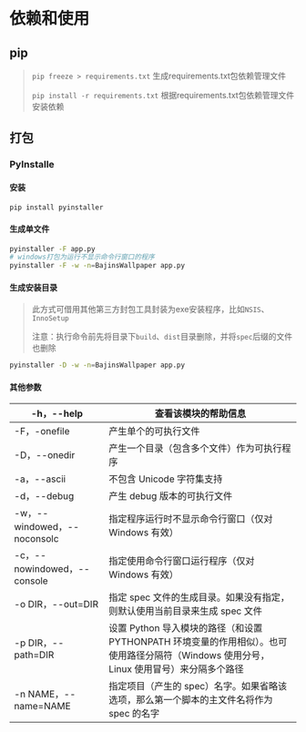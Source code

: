 # 依赖和使用

## pip
> `pip freeze > requirements.txt` 生成requirements.txt包依赖管理文件
>
> `pip install -r requirements.txt` 根据requirements.txt包依赖管理文件安装依赖

## 打包
### PyInstalle
#### 安装
```bash
pip install pyinstaller
```
#### 生成单文件
```bash
pyinstaller -F app.py
# windows打包为运行不显示命令行窗口的程序
pyinstaller -F -w -n=BajinsWallpaper app.py
```
#### 生成安装目录
> 此方式可借用其他第三方封包工具封装为exe安装程序，比如`NSIS`、`InnoSetup`
>
> 注意：执行命令前先将目录下`build`、`dist`目录删除，并将`spec`后缀的文件也删除

```bash
pyinstaller -D -w -n=BajinsWallpaper app.py
```
#### 其他参数
| \-h，\-\-help                   | 查看该模块的帮助信息                                                                            |
|--------------------------------|---------------------------------------------------------------------------------------|
| \-F，\-onefile                  | 产生单个的可执行文件                                                                            |
| \-D，\-\-onedir                 | 产生一个目录（包含多个文件）作为可执行程序                                                                 |
| \-a，\-\-ascii                  | 不包含 Unicode 字符集支持                                                                     |
| \-d，\-\-debug                  | 产生 debug 版本的可执行文件                                                                     |
| \-w，\-\-windowed，\-\-noconsolc | 指定程序运行时不显示命令行窗口（仅对 Windows 有效）                                                        |
| \-c，\-\-nowindowed，\-\-console | 指定使用命令行窗口运行程序（仅对 Windows 有效）                                                          |
| \-o DIR，\-\-out=DIR            | 指定 spec 文件的生成目录。如果没有指定，则默认使用当前目录来生成 spec 文件                                           |
| \-p DIR，\-\-path=DIR           | 设置 Python 导入模块的路径（和设置 PYTHONPATH 环境变量的作用相似）。也可使用路径分隔符（Windows 使用分号，Linux 使用冒号）来分隔多个路径 |
| \-n NAME，\-\-name=NAME         | 指定项目（产生的 spec）名字。如果省略该选项，那么第一个脚本的主文件名将作为 spec 的名字                                     |

